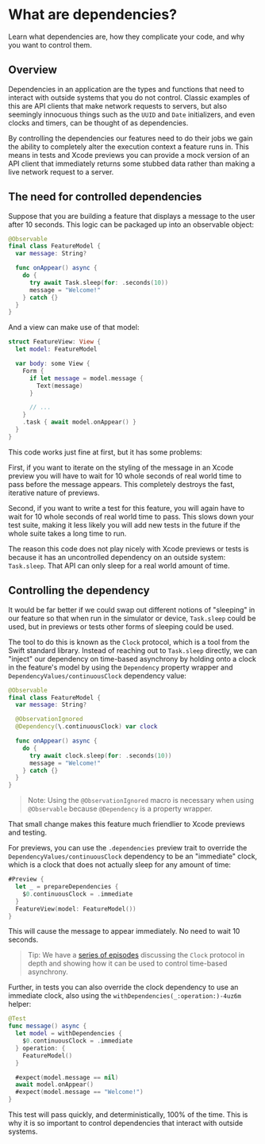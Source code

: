 # What are dependencies?

Learn what dependencies are, how they complicate your code, and why you want to control them.

## Overview

Dependencies in an application are the types and functions that need to interact with outside
systems that you do not control. Classic examples of this are API clients that make network requests
to servers, but also seemingly innocuous things such as the `UUID` and `Date` initializers, and even
clocks and timers, can be thought of as dependencies.

By controlling the dependencies our features need to do their jobs we gain the ability to completely
alter the execution context a feature runs in. This means in tests and Xcode previews you can
provide a mock version of an API client that immediately returns some stubbed data rather than
making a live network request to a server.

## The need for controlled dependencies

Suppose that you are building a feature that displays a message to the user after 10 seconds. This
logic can be packaged up into an observable object:

```swift
@Observable
final class FeatureModel {
  var message: String?

  func onAppear() async {
    do {
      try await Task.sleep(for: .seconds(10))
      message = "Welcome!"
    } catch {}
  }
}
```

And a view can make use of that model:

```swift
struct FeatureView: View {
  let model: FeatureModel

  var body: some View {
    Form {
      if let message = model.message {
        Text(message)
      }

      // ...
    }
    .task { await model.onAppear() }
  }
}
```

This code works just fine at first, but it has some problems:

First, if you want to iterate on the styling of the message in an Xcode preview you will have to
wait for 10 whole seconds of real world time to pass before the message appears. This completely
destroys the fast, iterative nature of previews.

Second, if you want to write a test for this feature, you will again have to wait for 10 whole
seconds of real world time to pass. This slows down your test suite, making it less likely you will
add new tests in the future if the whole suite takes a long time to run.

The reason this code does not play nicely with Xcode previews or tests is because it has an
uncontrolled dependency on an outside system: `Task.sleep`. That API can only sleep for a real world
amount of time.

## Controlling the dependency

It would be far better if we could swap out different notions of "sleeping" in our feature so that
when run in the simulator or device, `Task.sleep` could be used, but in previews or tests other
forms of sleeping could be used.

The tool to do this is known as the `Clock` protocol, which is a tool from the Swift standard
library. Instead of reaching out to `Task.sleep` directly, we can "inject" our dependency on
time-based asynchrony by holding onto a clock in the feature's model by using the ``Dependency``
property  wrapper and ``DependencyValues/continuousClock`` dependency value:

```swift
@Observable
final class FeatureModel {
  var message: String?

  @ObservationIgnored
  @Dependency(\.continuousClock) var clock

  func onAppear() async {
    do {
      try await clock.sleep(for: .seconds(10))
      message = "Welcome!"
    } catch {}
  }
}
```

> Note: Using the `@ObservationIgnored` macro is necessary when using `@Observable` because 
> `@Dependency` is a property wrapper. 

That small change makes this feature much friendlier to Xcode previews and testing.

For previews, you can use the `.dependencies` preview trait to override the
``DependencyValues/continuousClock`` dependency to be an "immediate" clock, which is a clock that
does not actually sleep for any amount of time:

```swift
#Preview {
  let _ = prepareDependencies {
    $0.continuousClock = .immediate
  }
  FeatureView(model: FeatureModel())
}
```

This will cause the message to appear immediately. No need to wait 10 seconds.

> Tip: We have a [series of episodes][clocks-collection] discussing the `Clock` protocol in depth
and showing how it can be used to control time-based asynchrony.

Further, in tests you can also override the clock dependency to use an immediate clock, also using
the ``withDependencies(_:operation:)-4uz6m`` helper:

```swift
@Test
func message() async {
  let model = withDependencies {
    $0.continuousClock = .immediate
  } operation: {
    FeatureModel()
  }

  #expect(model.message == nil)
  await model.onAppear()
  #expect(model.message == "Welcome!")
}
```

This test will pass quickly, and deterministically, 100% of the time. This is why it is so
important to control dependencies that interact with outside systems.

[clocks-collection]: https://www.pointfree.co/collections/concurrency/clocks
